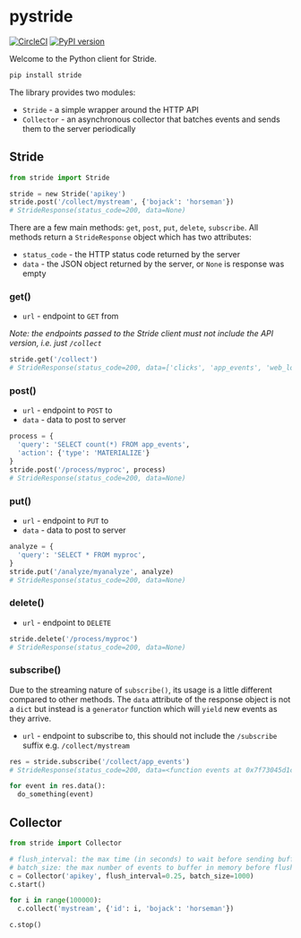 # pystride

[![CircleCI](https://circleci.com/gh/pipelinedb/pystride.svg?style=shield)](https://circleci.com/gh/pipelinedb/pystride)
[![PyPI version](https://badge.fury.io/py/stride.svg)](https://badge.fury.io/py/stride)

Welcome to the Python client for Stride.

```sh
pip install stride
```

The library provides two modules:

* `Stride` - a simple wrapper around the HTTP API
* `Collector` - an asynchronous collector that batches events and sends them to the server periodically

## Stride

```python
from stride import Stride

stride = new Stride('apikey')
stride.post('/collect/mystream', {'bojack': 'horseman'})
# StrideResponse(status_code=200, data=None)
```

There are a few main methods: `get`, `post`, `put`, `delete`, `subscribe`. All methods return a `StrideResponse` object which has two attributes:

* `status_code` - the HTTP status code returned by the server
* `data` - the JSON object returned by the server, or `None` is response was empty

### get()

* `url` - endpoint to `GET` from

*Note: the endpoints passed to the Stride client must not include the API version, i.e. just `/collect`*

```python
stride.get('/collect')
# StrideResponse(status_code=200, data=['clicks', 'app_events', 'web_logs'])
```

### post()

* `url` - endpoint to `POST` to
* `data` - data to post to server

```python
process = {
  'query': 'SELECT count(*) FROM app_events',
  'action': {'type': 'MATERIALIZE'}
}
stride.post('/process/myproc', process)
# StrideResponse(status_code=200, data=None)
```

### put()

* `url` - endpoint to `PUT` to
* `data` - data to post to server

```python
analyze = {
  'query': 'SELECT * FROM myproc',
}
stride.put('/analyze/myanalyze', analyze)
# StrideResponse(status_code=200, data=None)
```

### delete()

* `url` - endpoint to `DELETE`

```python
stride.delete('/process/myproc')
# StrideResponse(status_code=200, data=None)
```

### subscribe()

Due to the streaming nature of `subscribe()`, its usage is a little different compared to other methods. The `data` attribute of the response object is not a `dict` but instead is a `generator` function which will `yield` new events as they arrive.

* `url` - endpoint to subscribe to, this should not include the `/subscribe` suffix e.g. `/collect/mystream`

```python
res = stride.subscribe('/collect/app_events')
# StrideResponse(status_code=200, data=<function events at 0x7f73045d1c08>)

for event in res.data():
  do_something(event)
```

## Collector

```python
from stride import Collector

# flush_interval: the max time (in seconds) to wait before sending buffered events to the server, default = 0.25
# batch_size: the max number of events to buffer in memory before flushing, default = 1000
c = Collector('apikey', flush_interval=0.25, batch_size=1000)
c.start()

for i in range(100000):
  c.collect('mystream', {'id': i, 'bojack': 'horseman'})

c.stop()
```
